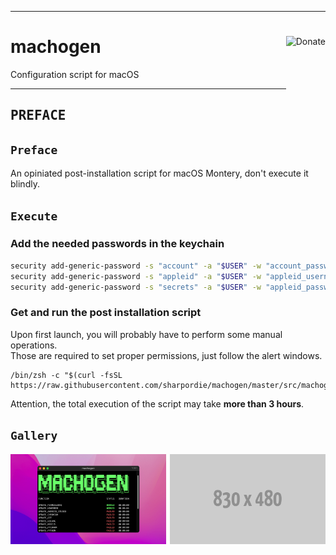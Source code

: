 <hr><div>
<a href="https://ko-fi.com/sharpordie" target="_blank"><img align="right" height="91px" alt="Donate" src="https://user-images.githubusercontent.com/72373746/204102533-cc38d6db-cdd6-471b-ad08-1b6d5f7ea96f.png"></a>
<h1>machogen</h1>
<p>Configuration script for macOS</p>
</div><hr>

<h2><samp>PREFACE</samp></h2>

## `Preface`

An opiniated post-installation script for macOS Montery, don't execute it blindly.

## `Execute`

### Add the needed passwords in the keychain

```sh
security add-generic-password -s "account" -a "$USER" -w "account_password"
security add-generic-password -s "appleid" -a "$USER" -w "appleid_username"
security add-generic-password -s "secrets" -a "$USER" -w "appleid_password"
```

### Get and run the post installation script

Upon first launch, you will probably have to perform some manual operations.  
Those are required to set proper permissions, just follow the alert windows.

```shell
/bin/zsh -c "$(curl -fsSL https://raw.githubusercontent.com/sharpordie/machogen/master/src/machogen.sh)"
```

Attention, the total execution of the script may take **more than 3 hours**.

## `Gallery`

<a href="assets/img1.png"><img src="assets/img1.png" width="49.5%"/></a><a><img src="assets/none.png" width="1%"/></a><a href="assets/img2.png"><img src="assets/img2.png" width="49.5%"/></a>
